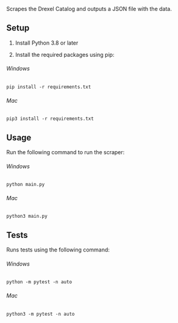 Scrapes the Drexel Catalog and outputs a JSON file with the data. 

## Setup

1. Install Python 3.8 or later

2. Install the required packages using pip:

###### Windows
```
pip install -r requirements.txt
```

###### Mac
```
pip3 install -r requirements.txt
```

## Usage

Run the following command to run the scraper:

###### Windows
```
python main.py
```

###### Mac
```
python3 main.py
```

## Tests

Runs tests using the following command:

###### Windows
```
python -m pytest -n auto
```

###### Mac
```
python3 -m pytest -n auto
```
